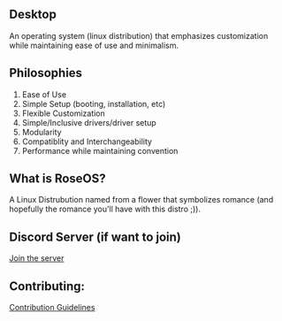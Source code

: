 ## Desktop

An operating system (linux distribution) that emphasizes customization while maintaining ease of use and minimalism.

## Philosophies

1. Ease of Use
2. Simple Setup (booting, installation, etc)
3. Flexible Customization
4. Simple/Inclusive drivers/driver setup
5. Modularity
6. Compatiblity and Interchangeability
7. Performance while maintaining convention

## What is RoseOS?

A Linux Distrubution named from a flower that symbolizes romance (and hopefully the romance you'll have with this distro ;)).

## Discord Server (if want to join)

[Join the server](https://discord.gg/zGXPsdY)


## Contributing:
[Contribution Guidelines](https://github.com/Rose-OS/Desktop-Rose/blob/master/CONTRIBUTING.md)
